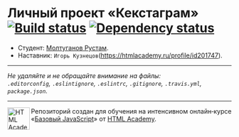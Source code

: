 # Личный проект «Кекстаграм» [![Build status][travis-image]][travis-url] [![Dependency status][dependency-image]][dependency-url]

* Студент: [Молтуганов Рустам](https://up.htmlacademy.ru/javascript/4/user/3472).
* Наставник: `Игорь Кузнецов`(https://htmlacademy.ru/profile/id201747).

---

_Не удаляйте и не обращайте внимание на файлы:_<br>
_`.editorconfig`, `.eslintignore`, `.eslintrc`, `.gitignore`, `.travis.yml`, `package.json`._

---

<a href="https://htmlacademy.ru/intensive/javascript"><img align="left" width="50" height="50" title="HTML Academy" src="https://up.htmlacademy.ru/static/img/intensive/javascript/logo-for-github.svg"></a>

Репозиторий создан для обучения на интенсивном онлайн‑курсе «[Базовый JavaScript](https://htmlacademy.ru/intensive/javascript)» от [HTML Academy](https://htmlacademy.ru).

[travis-image]: https://travis-ci.org/htmlacademy-javascript/3472-kekstagram.svg?branch=master
[travis-url]: https://travis-ci.org/htmlacademy-javascript/3472-kekstagram
[dependency-image]: https://david-dm.org/htmlacademy-javascript/3472-kekstagram.svg?style=flat-square
[dependency-url]: https://david-dm.org/htmlacademy-javascript/3472-kekstagram
